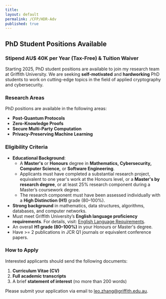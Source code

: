 ```yaml
---
title:
layout: default
permalink: /CFP/HDR-Adv
published: true
---
```




## **PhD Student Positions Available**
### **Stipend AU$ 40K per Year (Tax-Free) & Tuition Waiver**

Starting 2025, PhD student positions are available to join my research team at Griffith University. We are seeking **self-motivated** and **hardworking** PhD students to work on cutting-edge topics in the field of  applied cryptography and cybersecurity.

### **Research Areas**
PhD positions are available in the following areas:
- **Post-Quantum Protocols**
- **Zero-Knowledge Proofs**
- **Secure Multi-Party Computation**
- **Privacy-Preserving Machine Learning**

### **Eligibility Criteria**
- **Educational Background**: 
  - A **Master's** or **Honours** degree in **Mathematics, Cybersecurity, Computer Science,** or **Software Engineering**.
  - Applicants must have completed a substantial research project, equivalent to one year's work at the Honours level, or a **Master's by research degree**, or at least 25% research component during a Master’s coursework degree.
  - The research component must have been assessed individually with a **High Distinction (H1)** grade (80–100%).
- **Strong background** in mathematics, data structures, algorithms, databases, and computer networks.
- Must meet Griffith University’s **English language proficiency requirements**. For details, visit: [English Language Requirements](https://www.griffith.edu.au/apply/international/understanding-entry-requirements).
- An overall **H1 grade (80–100%)** in your Honours or Master's degree.
- Have >= 2 publications in JCR Q1 journals or equivalent conference papers.

### **How to Apply**
Interested applicants should send the following documents:
1. **Curriculum Vitae (CV)**
2. **Full academic transcripts**
3. A brief **statement of interest** (no more than 200 words)

Please submit your application via email to [leo.zhang@griffith.edu.au](leo.zhang@griffith.edu.au).

